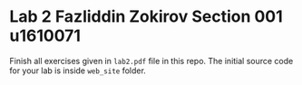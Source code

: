 # Lab 2 Fazliddin Zokirov Section 001 u1610071

Finish all exercises given in `lab2.pdf` file in this repo. The initial source code for your lab is inside `web_site` folder.